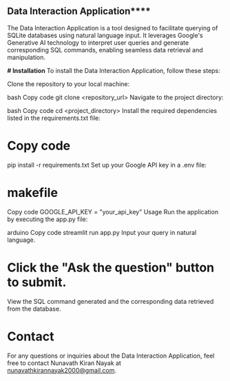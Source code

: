 ## Data Interaction Application****
The Data Interaction Application is a tool designed to facilitate querying of SQLite databases using natural language input. It leverages Google's Generative AI technology to interpret user queries and generate corresponding SQL commands, enabling seamless data retrieval and manipulation.

**# Installation**
To install the Data Interaction Application, follow these steps:

Clone the repository to your local machine:

bash
Copy code
git clone <repository_url>
Navigate to the project directory:

bash
Copy code
cd <project_directory>
Install the required dependencies listed in the requirements.txt file:

# Copy code
pip install -r requirements.txt
Set up your Google API key in a .env file:

# makefile
Copy code
GOOGLE_API_KEY = "your_api_key"
Usage
Run the application by executing the app.py file:

arduino
Copy code
streamlit run app.py
Input your query in natural language.

# Click the "Ask the question" button to submit.

View the SQL command generated and the corresponding data retrieved from the database.

# Contact
For any questions or inquiries about the Data Interaction Application, feel free to contact Nunavath Kiran Nayak at nunavathkirannayak2000@gmail.com.

